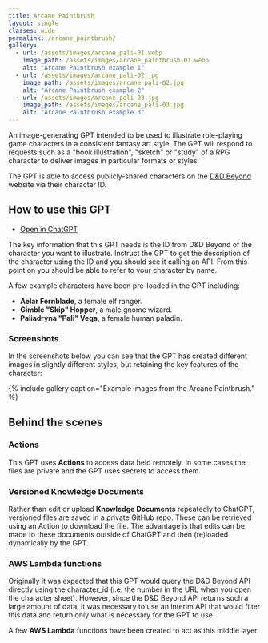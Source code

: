 ```yaml
---
title: Arcane Paintbrush
layout: single
classes: wide
permalink: /arcane_paintbrush/
gallery:
  - url: /assets/images/arcane_pali-01.webp
    image_path: /assets/images/arcane_paintbrush-01.webp
    alt: "Arcane Paintbrush example 1"
  - url: /assets/images/arcane_pali-02.jpg
    image_path: /assets/images/arcane_pali-02.jpg
    alt: "Arcane Paintbrush example 2"
  - url: /assets/images/arcane_pali-03.jpg
    image_path: /assets/images/arcane_pali-03.jpg
    alt: "Arcane Paintbrush example 3"
---
```


An image-generating GPT intended to be used to illustrate role-playing game
characters in a consistent fantasy art style. The GPT will respond to requests
such as a "book illustration", "sketch" or "study" of a RPG character to deliver
images in particular formats or styles.

The GPT is able to access publicly-shared characters on the
[D&D Beyond](https://dndbeyond.com) website via their character ID.

## How to use this GPT

* [Open in ChatGPT](https://chat.openai.com/g/g-3R9svhPj5-arcane-paintbrush)

The key information that this GPT needs is the ID from D&D Beyond of the
character you want to illustrate. Instruct the GPT to get the description of the
character using the ID and you should see it calling an API. From this point on
you should be able to refer to your character by name.

A few example characters have been pre-loaded in the GPT including:

* **Aelar Fernblade**, a female elf ranger.
* **Gimble "Skip" Hopper**, a male gnome wizard.
* **Paliadryna "Pali" Vega**, a female human paladin.

### Screenshots

In the screenshots below you can see that the GPT has created different images
in slightly different styles, but retaining the key features of the character:

{% include gallery caption="Example images from the Arcane Paintbrush." %}

## Behind the scenes

### Actions

This GPT uses **Actions** to access data held remotely. In some cases the files
are private and the GPT uses secrets to access them.

### Versioned Knowledge Documents

Rather than edit or upload **Knowledge Documents** repeatedly to ChatGPT,
versioned files are saved in a private GitHub repo. These can be retrieved using
an Action to download the file. The advantage is that edits can be made to these
documents outside of ChatGPT and then (re)loaded dynamically by the GPT.

### AWS Lambda functions

Originally it was expected that this GPT would query the D&D Beyond API directly
using the character_id (i.e. the number in the URL when you open the character
sheet). However, since the D&D Beyond API returns such a large amount of data,
it was necessary to use an interim API that would filter this data and return
only what is necessary for the GPT to use.

A few **AWS Lambda** functions have been created to act as this middle layer.
